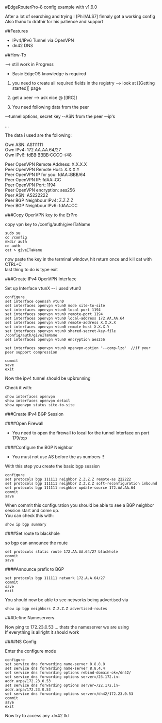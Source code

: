 
#EdgeRouterPro-8 config example with v1.9.0  

After a lot of searching and trying I [Phil/ALS7] finnaly got a working config  
Also thanx to drathir for his patience and support  

##Features

* IPv4/IPv6 Tunnel via OpenVPN  
* dn42 DNS  

##How-To

--> still work in Progress  

* Basic EdgeOS knowledge is required  

1) you need to create all required fields in the registry --> look at [[Getting started]] page  

2) get a peer --> ask nice @ [[IRC]]

3) You need following data from the peer  

--tunnel options, secret key --ASN from the peer --ip's  

...  

The data i used are the following:

Own ASN: AS111111  
Own IPv4: 172.AA.AA.64/27  
Own IPv6: fdBB:BBBB:CCCC::/48  

Peer OpenVPN Remote Address: X.X.X.X  
Peer OpenVPN Remote Host: X.X.X.Y  
Peer OpenVPN IP for you: fdAA::BBB/64  
Peer OpenVPN IP: fdAA::CC  
Peer OpenVPN Port: 1194  
Peer OpenVPN encryption: aes256  
Peer ASN: AS222222  
Peer BGP Neighbour IPv4: Z.Z.Z.Z  
Peer BGP Neighbour IPv6: fdAA::CC  

###Copy OpenVPN key to the ErPro  

copy vpn key to /config/auth/giveITaName  

    sudo su  
    cd /config  
    mkdir auth  
    cd auth  
    cat > giveITaName  

now paste the key in the terminal window, hit return once and kill cat with CTRL+C  
last thing to do is type exit  

###Create IPv4 OpenVPN Interface

Set up Interface vtunX -- i used vtun0  

    configure  
    set interface openssh vtun0  
    set interfaces openvpn vtun0 mode site-to-site  
    set interfaces openvpn vtun0 local-port 1194   
    set interfaces openvpn vtun0 remote-port 1194  
    set interfaces openvpn vtun0 local-address 172.AA.AA.64  
    set interfaces openvpn vtun0 remote-address X.X.X.X  
    set interfaces openvpn vtun0 remote-host X.X.X.Y   
    set interfaces openvpn vtun0 shared-secret-key-file /config/auth/giveITaName    
    set interfaces openvpn vtun0 encryption aes256  

    set interfaces openvpn vtun0 openvpn-option "--comp-lzo"  //if your peer support compression  

    commit   
    save  
    exit  

Now the ipv4 tunnel should be up&running  

Check it with:  

    show interfaces openvpn    
    show interfaces openvpn detail  
    show openvpn status site-to-site  

###Create IPv4 BGP Session

####Open Firewall

* You need to open the firewall to local for the tunnel Interface on port 179/tcp

####Configure the BGP Neighbor

* You must not use AS before the as numbers !!

With this step you create the basic bgp session  

    configure  
    set protocols bgp 111111 neighbor Z.Z.Z.Z remote-as 222222  
    set protocols bgp 111111 neighbor Z.Z.Z.Z soft-reconfiguration inbound  
    set protocols bgp 111111 neighbor update-source 172.AA.AA.64  
    commit
    save

When commit this configuration you should be able to see a BGP neighbor session start and come up.  
You can check this with:

    show ip bgp summary  

####Set route to blackhole  

so bgp can announce the route  

    set protocols static route 172.AA.AA.64/27 blackhole  
    commit  
    save  

####Announce prefix to BGP
  
    set protocols bgp 111111 network 172.A.A.64/27  
    commit  
    save  
    exit  

You should now be able to see networks being advertised via  

    show ip bgp neighbors Z.Z.Z.Z advertised-routes  

###Define Nameservers

Now ping to 172.23.0.53 ... thats the nameserver we are using  
If everything is allright it should work  

####NS Config

Enter the configure mode  

    configure
    set service dns forwarding name-server 8.8.8.8  
    set service dns forwarding name-server 8.8.4.4
    set service dns forwarding options rebind-domain-ok=/dn42/ 
    set service dns forwarding options server=/23.172.in-addr.arpa/172.23.0.53  
    set service dns forwarding options server=/22.172.in-addr.arpa/172.23.0.53  
    set service dns forwarding options server=/dn42/172.23.0.53  
    commit
    save
    exit

Now try to access any .dn42 tld
